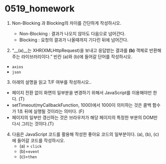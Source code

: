 # 0519_homework

1. Non-Blocking 과 Blocking의 차이를 간단하게 작성하시오.
   - Non-Blocking : 결과가 나오지 않아도 다음으로 넘어간다.
   - Blocking : 요청의 결과가 나올때까지 기다린 뒤에 넘어간다.





2.  “__(a)__는 XHR(XMLHttpRequest)을 보내고 응답받는 결과를 __(b)__ 객체로 반환해주는 라이브러리이다.” 빈칸 (a)와 (b)에 들어갈 단어를 작성하시오.
   - `axios`
   - `json`

3.  아래의 설명을 읽고 T/F 여부를 작성하시오.. 
   - 페이지 전환 없이 화면의 일부분을 변경하기 위해서 JavaScript를 이용해야만 한다. (T)
   - setTimeout(myCallbackFunction, 1000)에서 1000이 의미하는 것은 콜백 함수가 1초 뒤에 실행될 것이라는 의미다. (F)
   - 페이지의 일부만 갱신하는 것은 브라우저가 해당 페이지의 특정한 부분의 DOM만 다시 그리는 것이다.(T)
4. 다음은 JavaScript 코드를 활용해 작성한 좋아요 코드의 일부분이다. (a), (b), (c)에 들어갈 코드를 작성하시오.
   - (a) = `click`
   - (b)=`event`
   - (c)=`then`

